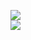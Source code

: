 [![](https://img.shields.io/badge/Made%20With-Github%20Spray-lightgrey.svg?style=for-the-badge&logo=github)](https://github.com/Annihil/github-spray#1338)  
[![](https://i.imgur.com/2DrTn0Z.gif)](https://github.com/Annihil/github-spray)